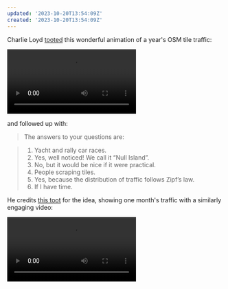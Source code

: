 ```yaml
---
updated: '2023-10-20T13:54:09Z'
created: '2023-10-20T13:54:09Z'
---
```

Charlie Loyd [tooted](https://everything.happens.horse/@vruba/111065936544578424) this wonderful animation of a year's OSM tile traffic:

<video controls>
  <source src="https://everything.happens.horse/system/media_attachments/files/111/065/931/181/845/638/original/f283c15558e47980.mp4" type="video/mp4" />
</video>

and followed up with:

> The answers to your questions are:

> 1. Yacht and rally car races.
> 2. Yes, well noticed! We call it “Null Island”.
> 3. No, but it would be nice if it were practical.
> 4. People scraping tiles.
> 5. Yes, because the distribution of traffic follows Zipf’s law.
> 6. If I have time.


He credits [this toot](https://en.osm.town/@pnorman/111062780453196500) for the idea, showing one month's traffic with a similarly engaging video:

<video controls>
  <source src="https://cdn.masto.host/enosmtown/media_attachments/files/111/062/774/335/937/303/original/6d0554780ed9b6f9.mp4" type="video/mp4" />
</video>